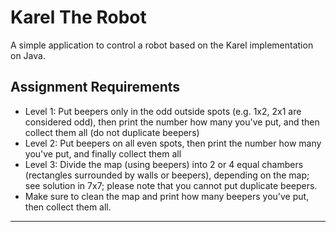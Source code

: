 Karel The Robot
==============================

A simple application to control a robot based on the Karel implementation on Java.

Assignment Requirements
------------

* Level 1: Put beepers only in the odd outside spots (e.g. 1x2, 2x1 are considered odd), then print the number how many
  you've put, and then collect them all (do not duplicate beepers)
* Level 2: Put beepers on all even spots, then print the number how many you've put, and finally collect them all
* Level 3: Divide the map (using beepers) into 2 or 4 equal chambers (rectangles surrounded by walls or beepers),
  depending on the map; see solution in 7x7; please note that you cannot put duplicate beepers.
* Make sure to clean the map and print how many beepers you've put, then collect them all.

--------